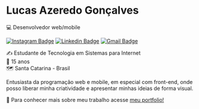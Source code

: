 # Lucas Azeredo Gonçalves

💻 Desenvolvedor web/mobile

[![Instagram Badge](https://img.shields.io/badge/-@gbrlrusso-5172ff?style=flat-square&labelColor=5172ff&logo=instagram&logoColor=white&link=https://instagram.com/kroupz)](https://instagram.com/kroupz) 
[![Linkedin Badge](https://img.shields.io/badge/-Gabriel%20Russo-5172ff?style=flat-square&logo=Linkedin&logoColor=white&link=https://www.linkedin.com/in/kroupz/)](https://www.linkedin.com/in/kroupz/) 
[![Gmail Badge](https://img.shields.io/badge/-gabrielrvita@gmail.com-5172ff?style=flat-square&logo=Gmail&logoColor=white&link=mailto:lucas.kroupz@icloud.com)](mailto:lucas.kroupz@gmail.com)

✍ Estudante de Tecnologia em Sistemas para Internet<br />
📅 15 anos<br />
🗺 Santa Catarina - Brasil<br />

Entusiasta da programação web e mobile, em especial com front-end, onde posso liberar minha criatividade e apresentar minhas ideias de forma visual.

💬 Para conhecer mais sobre meu trabalho acesse [meu portfolio!](http://lucasgonce.me/)
